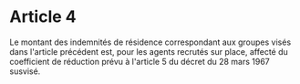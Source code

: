 # Article 4

Le montant des indemnités de résidence correspondant aux groupes visés dans l'article précédent est, pour les agents recrutés sur place, affecté du coefficient de réduction prévu à l'article 5 du décret du 28 mars 1967 susvisé.
